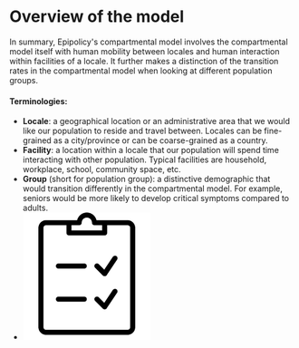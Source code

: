 # Overview of the model
In summary, Epipolicy's compartmental model involves the compartmental model itself with human mobility between locales and human interaction within facilities of a locale. It further makes a distinction of the transition rates in the compartmental model when looking at different population groups.
#### Terminologies:
- **Locale**: a geographical location or an administrative area that we would like our population to reside and travel between. Locales can be fine-grained as a city/province or can be coarse-grained as a country.
- **Facility**: a location within a locale that our population will spend time interacting with other population. Typical facilities are household, workplace, school, community space, etc.
- **Group** (short for population group): a distinctive demographic that would transition differently in the compartmental model. For example, seniors would be more likely to develop critical symptoms compared to adults.
- ![GitHub Logo](/images/test.png)
